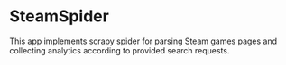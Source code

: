 # SteamSpider
 This app implements scrapy spider for parsing Steam games pages and collecting analytics according to provided search requests.
